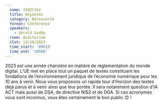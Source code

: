 ```yaml
---
  name: 23d2t1k2
  title: Keynotes
  category: Découverte
  format: Conférence
  speakers: 
    - Gérald Sadde
  room: Auditorium
  slot: 13/10/2023
  time_start: '09h15'
  time_end: '10h00'
---
```

2023 est une année charnière en matière de réglementation du monde digital. 
L’UE met en place tout un paquet de textes constituant les fondations de l’environnement juridique de l’économie numérique pour les 10 ans à venir. 
Nous vous proposons un rapide tour d’Horizon des textes déjà parus et à venir ainsi que leur portée. Il sera notamment question d’IA ACT mais aussi de DSA, de directive NIS2 et de DGA. Si ces acronymes vous sont inconnus, vous êtes certainement le bon public 😊 !